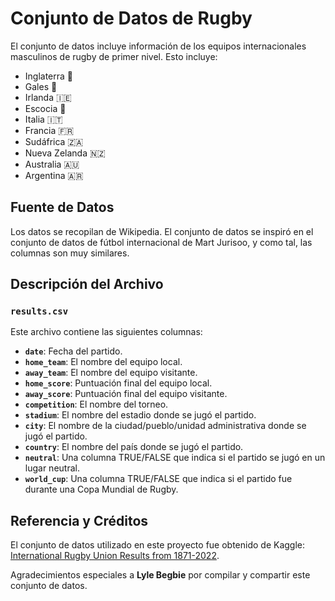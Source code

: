 # Conjunto de Datos de Rugby

El conjunto de datos incluye información de los equipos internacionales masculinos de rugby de primer nivel. Esto incluye:
- Inglaterra 🏴󠁧󠁢󠁥󠁮󠁧󠁿 
- Gales 🏴󠁧󠁢󠁷󠁬󠁳󠁿  
- Irlanda 🇮🇪  
- Escocia 🏴󠁧󠁢󠁳󠁣󠁴󠁿 
- Italia 🇮🇹  
- Francia 🇫🇷  
- Sudáfrica 🇿🇦  
- Nueva Zelanda 🇳🇿  
- Australia 🇦🇺  
- Argentina 🇦🇷   

## Fuente de Datos  

Los datos se recopilan de Wikipedia. El conjunto de datos se inspiró en el conjunto de datos de fútbol internacional de Mart Jurisoo, y como tal, las columnas son muy similares.

## Descripción del Archivo  

### `results.csv`  
Este archivo contiene las siguientes columnas:  

- **`date`**: Fecha del partido.  
- **`home_team`**: El nombre del equipo local.  
- **`away_team`**: El nombre del equipo visitante.  
- **`home_score`**: Puntuación final del equipo local.  
- **`away_score`**: Puntuación final del equipo visitante.  
- **`competition`**: El nombre del torneo.  
- **`stadium`**: El nombre del estadio donde se jugó el partido.  
- **`city`**: El nombre de la ciudad/pueblo/unidad administrativa donde se jugó el partido.  
- **`country`**: El nombre del país donde se jugó el partido.  
- **`neutral`**: Una columna TRUE/FALSE que indica si el partido se jugó en un lugar neutral.  
- **`world_cup`**: Una columna TRUE/FALSE que indica si el partido fue durante una Copa Mundial de Rugby.  

## Referencia y Créditos  

El conjunto de datos utilizado en este proyecto fue obtenido de Kaggle: [International Rugby Union Results from 1871-2022](https://www.kaggle.com/datasets/lylebegbie/international-rugby-union-results-from-18712022).  

Agradecimientos especiales a **Lyle Begbie** por compilar y compartir este conjunto de datos.